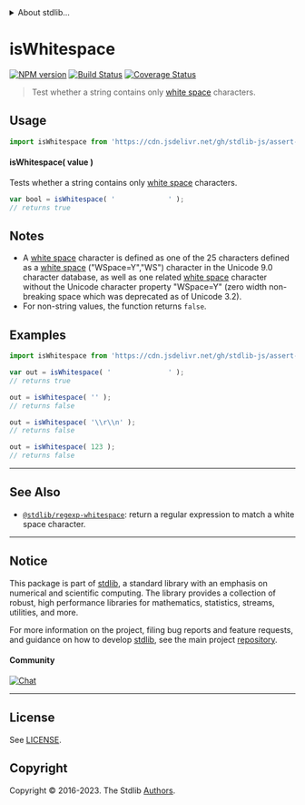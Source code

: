 <!--

@license Apache-2.0

Copyright (c) 2018 The Stdlib Authors.

Licensed under the Apache License, Version 2.0 (the "License");
you may not use this file except in compliance with the License.
You may obtain a copy of the License at

   http://www.apache.org/licenses/LICENSE-2.0

Unless required by applicable law or agreed to in writing, software
distributed under the License is distributed on an "AS IS" BASIS,
WITHOUT WARRANTIES OR CONDITIONS OF ANY KIND, either express or implied.
See the License for the specific language governing permissions and
limitations under the License.

-->


<details>
  <summary>
    About stdlib...
  </summary>
  <p>We believe in a future in which the web is a preferred environment for numerical computation. To help realize this future, we've built stdlib. stdlib is a standard library, with an emphasis on numerical and scientific computation, written in JavaScript (and C) for execution in browsers and in Node.js.</p>
  <p>The library is fully decomposable, being architected in such a way that you can swap out and mix and match APIs and functionality to cater to your exact preferences and use cases.</p>
  <p>When you use stdlib, you can be absolutely certain that you are using the most thorough, rigorous, well-written, studied, documented, tested, measured, and high-quality code out there.</p>
  <p>To join us in bringing numerical computing to the web, get started by checking us out on <a href="https://github.com/stdlib-js/stdlib">GitHub</a>, and please consider <a href="https://opencollective.com/stdlib">financially supporting stdlib</a>. We greatly appreciate your continued support!</p>
</details>

# isWhitespace

[![NPM version][npm-image]][npm-url] [![Build Status][test-image]][test-url] [![Coverage Status][coverage-image]][coverage-url] <!-- [![dependencies][dependencies-image]][dependencies-url] -->

> Test whether a string contains only [white space][whitespace] characters.



<section class="usage">

## Usage

```javascript
import isWhitespace from 'https://cdn.jsdelivr.net/gh/stdlib-js/assert-is-whitespace@v0.1.2-deno/mod.js';
```

#### isWhitespace( value )

Tests whether a string contains only [white space][whitespace] characters.

```javascript
var bool = isWhitespace( '             ' );
// returns true
```

</section>

<!-- /.usage -->

<section class="notes">

## Notes

-   A [white space][whitespace] character is defined as one of the 25 characters defined as a [white space][whitespace] ("WSpace=Y","WS") character in the Unicode 9.0 character database, as well as one related [white space][whitespace] character without the Unicode character property "WSpace=Y" (zero width non-breaking space which was deprecated as of Unicode 3.2).
-   For non-string values, the function returns `false`.

</section>

<!-- /.notes -->

<section class="examples">

## Examples

<!-- eslint no-undef: "error" -->

```javascript
import isWhitespace from 'https://cdn.jsdelivr.net/gh/stdlib-js/assert-is-whitespace@v0.1.2-deno/mod.js';

var out = isWhitespace( '              ' );
// returns true

out = isWhitespace( '' );
// returns false

out = isWhitespace( '\\r\\n' );
// returns false

out = isWhitespace( 123 );
// returns false
```

</section>

<!-- /.examples -->



<!-- Section for related `stdlib` packages. Do not manually edit this section, as it is automatically populated. -->

<section class="related">

* * *

## See Also

-   <span class="package-name">[`@stdlib/regexp-whitespace`][@stdlib/regexp/whitespace]</span><span class="delimiter">: </span><span class="description">return a regular expression to match a white space character.</span>

</section>

<!-- /.related -->

<!-- Section for all links. Make sure to keep an empty line after the `section` element and another before the `/section` close. -->


<section class="main-repo" >

* * *

## Notice

This package is part of [stdlib][stdlib], a standard library with an emphasis on numerical and scientific computing. The library provides a collection of robust, high performance libraries for mathematics, statistics, streams, utilities, and more.

For more information on the project, filing bug reports and feature requests, and guidance on how to develop [stdlib][stdlib], see the main project [repository][stdlib].

#### Community

[![Chat][chat-image]][chat-url]

---

## License

See [LICENSE][stdlib-license].


## Copyright

Copyright &copy; 2016-2023. The Stdlib [Authors][stdlib-authors].

</section>

<!-- /.stdlib -->

<!-- Section for all links. Make sure to keep an empty line after the `section` element and another before the `/section` close. -->

<section class="links">

[npm-image]: http://img.shields.io/npm/v/@stdlib/assert-is-whitespace.svg
[npm-url]: https://npmjs.org/package/@stdlib/assert-is-whitespace

[test-image]: https://github.com/stdlib-js/assert-is-whitespace/actions/workflows/test.yml/badge.svg?branch=v0.1.2
[test-url]: https://github.com/stdlib-js/assert-is-whitespace/actions/workflows/test.yml?query=branch:v0.1.2

[coverage-image]: https://img.shields.io/codecov/c/github/stdlib-js/assert-is-whitespace/main.svg
[coverage-url]: https://codecov.io/github/stdlib-js/assert-is-whitespace?branch=main

<!--

[dependencies-image]: https://img.shields.io/david/stdlib-js/assert-is-whitespace.svg
[dependencies-url]: https://david-dm.org/stdlib-js/assert-is-whitespace/main

-->

[chat-image]: https://img.shields.io/gitter/room/stdlib-js/stdlib.svg
[chat-url]: https://app.gitter.im/#/room/#stdlib-js_stdlib:gitter.im

[stdlib]: https://github.com/stdlib-js/stdlib

[stdlib-authors]: https://github.com/stdlib-js/stdlib/graphs/contributors

[cli-section]: https://github.com/stdlib-js/assert-is-whitespace#cli
[cli-url]: https://github.com/stdlib-js/assert-is-whitespace/tree/cli
[@stdlib/assert-is-whitespace]: https://github.com/stdlib-js/assert-is-whitespace/tree/main

[umd]: https://github.com/umdjs/umd
[es-module]: https://developer.mozilla.org/en-US/docs/Web/JavaScript/Guide/Modules

[deno-url]: https://github.com/stdlib-js/assert-is-whitespace/tree/deno
[umd-url]: https://github.com/stdlib-js/assert-is-whitespace/tree/umd
[esm-url]: https://github.com/stdlib-js/assert-is-whitespace/tree/esm
[branches-url]: https://github.com/stdlib-js/assert-is-whitespace/blob/main/branches.md

[stdlib-license]: https://raw.githubusercontent.com/stdlib-js/assert-is-whitespace/main/LICENSE

[whitespace]: https://en.wikipedia.org/wiki/Whitespace_character

[standard-streams]: https://en.wikipedia.org/wiki/Standard_streams

[mdn-regexp]: https://developer.mozilla.org/en-US/docs/Web/JavaScript/Guide/Regular_Expressions

<!-- <related-links> -->

[@stdlib/regexp/whitespace]: https://github.com/stdlib-js/regexp-whitespace/tree/deno

<!-- </related-links> -->

</section>

<!-- /.links -->
